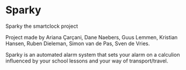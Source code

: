 # Sparky
Sparky the smartclock project

Project made by Ariana Çarçani, Dane Naebers, Guus Lemmen, Kristian Hansen, Ruben Dieleman, Simon van de Pas, Sven de Vries.

Sparky is an automated alarm system that sets your alarm on a calculion influenced by your school lessons and your way of transport/travel.

